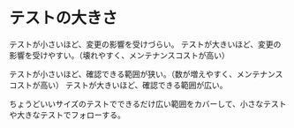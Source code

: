 # テストの大きさ

テストが小さいほど、変更の影響を受けづらい。
テストが大きいほど、変更の影響を受けやすい。（壊れやすく、メンテナンスコストが高い）

テストが小さいほど、確認できる範囲が狭い。（数が増えやすく、メンテナンスコストが高い）
テストが大きいほど、確認できる範囲が広い。

ちょうどいいサイズのテストでできるだけ広い範囲をカバーして、小さなテストや大きなテストでフォローする。
